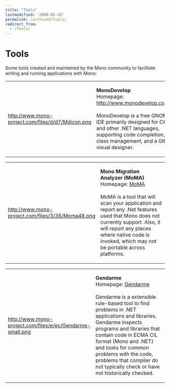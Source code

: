 ```yaml
---
title: "Tools"
lastmodified: '2008-05-29'
permalink: /archived/Tools/
redirect_from:
  - /Tools/
---
```


Tools
=====

Some tools created and maintained by the Mono community to facilitate writing and running applications with Mono:

<table>
<col width="50%" />
<col width="50%" />
<tbody>
<tr class="odd">
<td align="left"><a href="{{ site.github.url }}/files/d/d7/Mdicon.png">http://www.mono-project.com/files/d/d7/Mdicon.png</a></td>
<td align="left"><p><strong>MonoDevelop</strong><br /> Homepage: <a href="http://www.monodevelop.com/">http://www.monodevelop.com/</a> <br /><br /> MonoDevelop is a free GNOME IDE primarily designed for C# and other .NET languages, supporting code completion, class management, and a Gtk# visual designer.</p></td>
</tr>
</tbody>
</table>

<table>
<col width="50%" />
<col width="50%" />
<tbody>
<tr class="odd">
<td align="left"><a href="{{ site.github.url }}/files/3/36/Moma48.png">http://www.mono-project.com/files/3/36/Moma48.png</a></td>
<td align="left"><p><strong>Mono Migration Analyzer (MoMA)</strong><br /> Homepage: <a href="{{ site.github.url }}/MoMA" title="MoMA">MoMA</a> <br /><br /> MoMA is a tool that will scan your application and report any .Net features used that Mono does not currently support. Also, it will report any places where native code is invoked, which may not be portable across platforms.</p></td>
</tr>
</tbody>
</table>

<table>
<col width="50%" />
<col width="50%" />
<tbody>
<tr class="odd">
<td align="left"><a href="{{ site.github.url }}/files/e/ec/Gendarme-small.png">http://www.mono-project.com/files/e/ec/Gendarme-small.png</a></td>
<td align="left"><p><strong>Gendarme</strong><br /> Homepage: <a href="{{ site.github.url }}/Gendarme" title="Gendarme">Gendarme</a> <br /><br /> Gendarme is a extensible rule-based tool to find problems in .NET applications and libraries. Gendarme inspects programs and libraries that contain code in ECMA CIL format (Mono and .NET) and looks for common problems with the code, problems that compiler do not typically check or have not historically checked.</p></td>
</tr>
</tbody>
</table>



